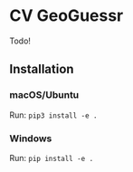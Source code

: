 # CV GeoGuessr

Todo!

## Installation

### macOS/Ubuntu

Run: `pip3 install -e .`

### Windows

Run: `pip install -e .`

